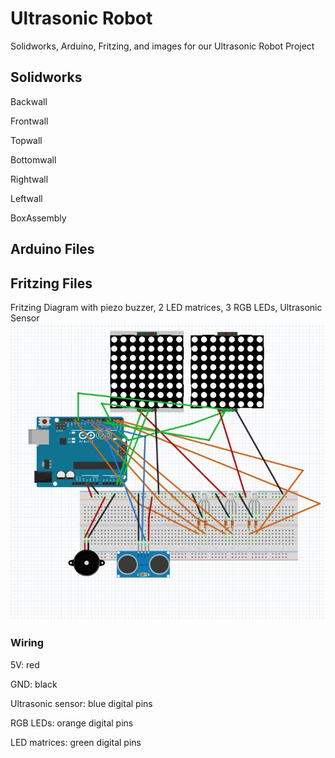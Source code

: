 # Ultrasonic Robot

Solidworks, Arduino, Fritzing, and images for our Ultrasonic Robot Project

## Solidworks
Backwall

Frontwall

Topwall

Bottomwall

Rightwall

Leftwall

BoxAssembly

## Arduino Files

## Fritzing Files

Fritzing Diagram with piezo buzzer, 2 LED matrices, 3 RGB LEDs, Ultrasonic Sensor
![wiring diagram](https://github.com/hnovak94/Ultrasonic-Robot/blob/master/media/fritzingdiagram.ultras.robot.JPG)

### Wiring

5V: red

GND: black

Ultrasonic sensor: blue digital pins

RGB LEDs: orange digital pins

LED matrices: green digital pins

